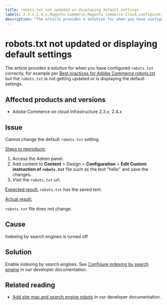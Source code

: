 ```yaml
---
title: robots.txt not updated or displaying default settings
labels: 2.3.x,2.4.x,Magento Commerce,Magento Commerce Cloud,configuration,default,robots.txt,settings,troubleshooting,Adobe Commerce,cloud infrastructure,on-premises
description: "The article provides a solution for when you have configured `robots.txt` correctly, for example per [Best practices for Adobe Commerce robots.txt](https://support.magento.com/hc/en-us/articles/360048754931) but the `robots.txt` is not getting updated or is displaying the default settings."
---
```


# robots.txt not updated or displaying default settings

The article provides a solution for when you have configured `robots.txt` correctly, for example per [Best practices for Adobe Commerce robots.txt](https://support.magento.com/hc/en-us/articles/360048754931) but the `robots.txt` is not getting updated or is displaying the default settings.

## Affected products and versions

* Adobe Commerce on cloud infrastructure 2.3.x, 2.4.x

## Issue

Cannot change the default `robots.txt` setting.

 <u>Steps to reproduce:</u>

1. Access the Admin panel.
1. Add content to **Content** > Design > **Configuration** > **Edit Custom instruction of `robots.txt`** file such as the text "hello" and save the changes.
1. Visit the `robots.txt` url.

 <u>Expected result:</u>
`robots.txt` has the saved text.

<u>Actual result:</u>

 `robots.txt` file does not change.

## Cause

Indexing by search engines is turned off.

## Solution

Enable indexing by search engines. See [Configure indexing by search engine](https://devdocs.magento.com/cloud/trouble/robots-sitemap.html#configure-indexing-by-search-engine) in our developer documentation.

## Related reading

* [Add site map and search engine robots](https://devdocs.magento.com/cloud/trouble/robots-sitemap.html) in our developer documentation. 